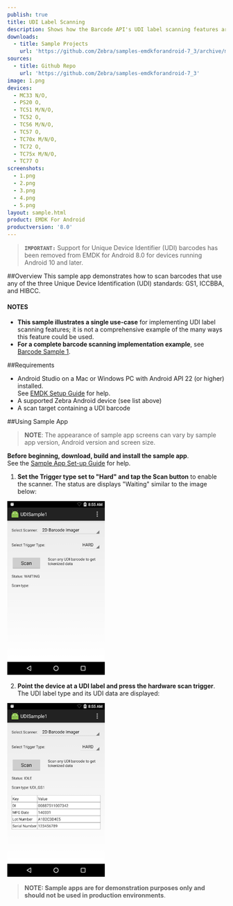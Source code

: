 ```yaml
---
publish: true
title: UDI Label Scanning
description: Shows how the Barcode API's UDI label scanning features are used.
downloads:
  - title: Sample Projects
    url: 'https://github.com/Zebra/samples-emdkforandroid-7_3/archive/master.zip'
sources:
  - title: Github Repo
    url: 'https://github.com/Zebra/samples-emdkforandroid-7_3'
image: 1.png
devices:
  - MC33 N/O,
  - PS20 O,
  - TC51 M/N/O,
  - TC52 O, 
  - TC56 M/N/O,
  - TC57 O,
  - TC70x M/N/O,
  - TC72 O, 
  - TC75x M/N/O, 
  - TC77 O
screenshots:
  - 1.png
  - 2.png
  - 3.png
  - 4.png
  - 5.png
layout: sample.html
product: EMDK For Android
productversion: '8.0'
---
```


> **`IMPORTANT:`** Support for Unique Device Identifier (UDI) barcodes has been removed from EMDK for Android 8.0 for devices running Android 10 and later. 

##Overview
This sample app demonstrates how to scan barcodes that use any of the three Unique Device Identification (UDI) standards: GS1, ICCBBA, and HIBCC.

#### NOTES
* **This sample illustrates a single use-case** for implementing UDI label scanning features; it is not a comprehensive example of the many ways this feature could be used. 
* **For a complete barcode scanning implementation example**, see [Barcode Sample 1](../barcode).

##Requirements
* Android Studio on a Mac or Windows PC with Android API 22 (or higher) installed.<br>See [EMDK Setup Guide](../../guide/setup) for help. 
* A supported Zebra Android device (see list above)
* A scan target containing a UDI barcode

##Using Sample App

>**NOTE**: The appearance of sample app screens can vary by sample app version, Android version and screen size.

**Before beginning, download, build and install the sample app**.<br> See the [Sample App Set-up Guide](../../guide/emdksamples_androidstudio) for help. 

1. **Set the Trigger type set to "Hard" and tap the Scan button** to enable the scanner. The status are displays "Waiting" similar to the image below:

  <img alt="image" style="height:400px" src="2.png"/><br>

2.  **Point the device at a UDI label and press the hardware scan trigger**. The UDI label type and its UDI data are displayed:

  <img alt="image" style="height:400px" src="3.png"/>

> **NOTE: Sample apps are for demonstration purposes only and should not be used in production environments**.

